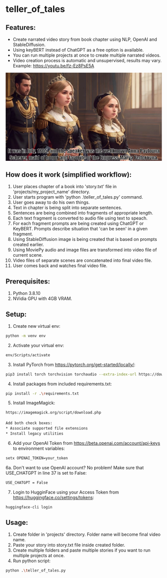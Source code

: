 # teller_of_tales

## Features:
* Create narrated video story from book chapter using NLP, OpenAI and StableDiffusion.
* Using keyBERT instead of ChatGPT as a free option is available. 
* You can run multiple projects at once to create multiple narrated videos. 
* Video creation process is automatic and unsupervised, results may vary.
Example: https://youtu.be/fz-Ez8PsE5A

![alt text](https://github.com/dawmro/teller_of_tales/blob/main/screenshot.png?raw=true)

## How does it work (simplified workflow):
1. User places chapter of a book into 'story.txt' file in 'projects/my_project_name' directory.
2. User starts program with 'python .\teller_of_tales.py' command.
3. User goes away to do his own things.
4. Text in chapter is being split into separate sentences.
5. Sentences are being combined into fragments of appropriate length.
6. Each text fragment is converted to audio file using text to speach.
7. For each fragment prompts are being created using ChatGPT or KeyBERT. Prompts describe situation that 'can be seen' in a given fragment.
8. Using StableDiffusion image is being created that is based on prompts created earlier.
9. Using MoviePy audio and image files are transformed into video file of current scene.
10. Video files of separate scenes are concatenated into final video file.
11. User comes back and watches final video file.

## Prerequisites:
1. Python 3.8.10
2. NVidia GPU with 4GB VRAM. 

## Setup:
1. Create new virtual env:
``` sh
python -m venv env
```
2. Activate your virtual env:
``` sh
env/Scripts/activate
```
3. Install PyTorch from https://pytorch.org/get-started/locally/:
``` sh
pip3 install torch torchvision torchaudio --extra-index-url https://download.pytorch.org/whl/cu116
```
4. Install packages from included requirements.txt:
``` sh
pip install -r .\requirements.txt
```
5. Install ImageMagick:
``` sh
https://imagemagick.org/script/download.php

Add both check boxes:
* Associate supported file extensions
* Install legacy utilities
```
6. Add your OpenAI Token from https://beta.openai.com/account/api-keys to environment variables:
``` sh
setx OPENAI_TOKEN=your_token
```
6a. Don't want to use OpenAI account? No problem! Make sure that USE_CHATGPT in line 37 is set to False:
``` sh
USE_CHATGPT = False
```
7. Login to HugginFace using your Access Token from https://huggingface.co/settings/tokens:
``` sh
huggingface-cli login
```



## Usage:
1. Create folder in 'projects' directory. Folder name will become final video name.
2. Paste your story into story.txt file inside created folder.
3. Create multiple folders and paste multiple stories if you want to run multiple projects at once.
4. Run python script:
``` sh
python .\teller_of_tales.py
```
